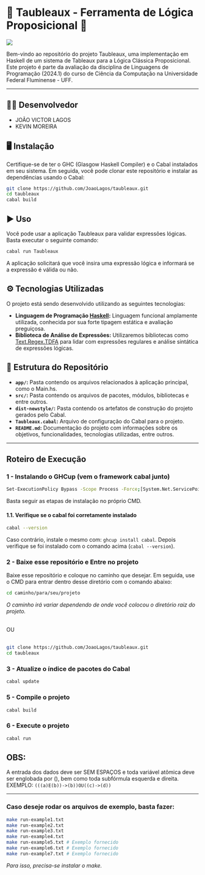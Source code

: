  # 🎨 Taubleaux - Ferramenta de Lógica Proposicional 🎨

<p align="left">
    <img src="https://img.shields.io/badge/Status-Em%20Desenvolvimento...-orange?style=for-the-badge"/>
</p>

Bem-vindo ao repositório do projeto Taubleaux, uma implementação em Haskell de um sistema de Tableaux para a Lógica Clássica Proposicional. Este projeto é parte da avaliação da disciplina de Linguagens de Programação (2024.1) do curso de Ciência da Computação na Universidade Federal Fluminense - UFF.

<hr>

## 👩‍💻 Desenvolvedor

- JOÃO VICTOR LAGOS
- KEVIN MOREIRA

## 🖥️ Instalação

Certifique-se de ter o GHC (Glasgow Haskell Compiler) e o Cabal instalados em seu sistema. Em seguida, você pode clonar este repositório e instalar as dependências usando o Cabal:

```bash
git clone https://github.com/JoaoLagos/taubleaux.git
cd taubleaux
cabal build
```

## ▶️ Uso

Você pode usar a aplicação Taubleaux para validar expressões lógicas. Basta executar o seguinte comando:

```bash
cabal run Taubleaux
```

A aplicação solicitará que você insira uma expressão lógica e informará se a expressão é válida ou não.

## ⚙️ Tecnologias Utilizadas

O projeto está sendo desenvolvido utilizando as seguintes tecnologias:

- **Linguagem de Programação [Haskell](https://www.haskell.org/):** Linguagem funcional amplamente utilizada, conhecida por sua forte tipagem estática e avaliação preguiçosa.
- **Biblioteca de Análise de Expressões:** Utilizaremos bibliotecas como [Text.Regex.TDFA](https://hackage.haskell.org/package/regex-tdfa) para lidar com expressões regulares e análise sintática de expressões lógicas.

## 📂 Estrutura do Repositório

- **`app/`:** Pasta contendo os arquivos relacionados à aplicação principal, como o Main.hs.
- **`src/`:** Pasta contendo os arquivos de pacotes, módulos, bibliotecas e entre outros.
- **`dist-newstyle/`:** Pasta contendo os artefatos de construção do projeto gerados pelo Cabal.
- **`Taubleaux.cabal`:** Arquivo de configuração do Cabal para o projeto.
- **`README.md`:** Documentação do projeto com informações sobre os objetivos, funcionalidades, tecnologias utilizadas, entre outros.

<hr>

## Roteiro de Execução

### 1 - Instalando o GHCup (vem o framework cabal junto)
```bash
Set-ExecutionPolicy Bypass -Scope Process -Force;[System.Net.ServicePointManager]::SecurityProtocol = [System.Net.ServicePointManager]::SecurityProtocol -bor 3072; try { Invoke-Command -ScriptBlock ([ScriptBlock]::Create((Invoke-WebRequest https://www.haskell.org/ghcup/sh/bootstrap-haskell.ps1 -UseBasicParsing))) -ArgumentList $true } catch { Write-Error $_ }
```

Basta seguir as etapas de instalação no próprio CMD.

#### 1.1. Verifique se o cabal foi corretamente instalado
```bash
cabal --version
```

Caso contrário, instale o mesmo com: `ghcup install cabal`. Depois verifique se foi instalado com o comando acima (`cabal --version`).

### 2 - Baixe esse repositório e Entre no projeto
Baixe esse repositório e coloque no caminho que desejar. Em seguida, use o CMD para entrar dentro desse diretório com o comando abaixo:

```bash
cd caminho/para/seu/projeto
```

_O caminho irá variar dependendo de onde você colocou o diretório raiz do projeto._<br><br>

OU<br><br>

```bash
git clone https://github.com/JoaoLagos/taubleaux.git
cd taubleaux
```

### 3 - Atualize o índice de pacotes do Cabal
```bash
cabal update
```

### 5 - Compile o projeto
```bash
cabal build
```

### 6 - Execute o projeto
```bash
cabal run
```

## OBS:
A entrada dos dados deve ser SEM ESPAÇOS e toda variável atômica deve ser englobada por (), bem como toda subfórmula esquerda e direita.<br>
EXEMPLO: `(((a)E(b))->(b))OU((c)->(d))`

<hr>

### Caso deseje rodar os arquivos de exemplo, basta fazer:
```bash
make run-example1.txt
make run-example2.txt
make run-example3.txt
make run-example4.txt
make run-example5.txt # Exemplo fornecido
make run-example6.txt # Exemplo fornecido
make run-example7.txt # Exemplo fornecido
```
_Para isso, precisa-se instalar o make._
